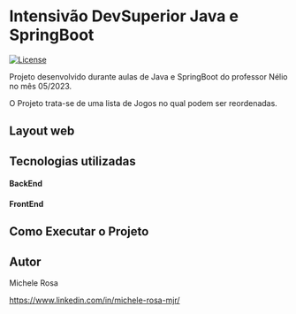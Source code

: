 # Intensivão DevSuperior Java e SpringBoot
[![License](https://img.shields.io/badge/license-MIT-green)](./LICENSE)

Projeto desenvolvido durante aulas de Java e SpringBoot do professor Nélio no mês 05/2023.

O Projeto trata-se de uma lista de Jogos no qual podem ser reordenadas.


## Layout web


## Tecnologias utilizadas


#### BackEnd

#### FrontEnd


## Como Executar o Projeto


## Autor

Michele Rosa

https://www.linkedin.com/in/michele-rosa-mjr/
